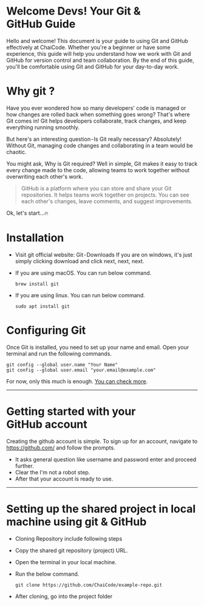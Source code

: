 # Welcome Devs! Your Git & GitHub Guide

Hello and welcome!  This document is your guide to using Git and GitHub effectively at ChaiCode. Whether you're a beginner or have some experience, this guide will help you understand how we work with Git and GitHub for version control and team collaboration. By the end of this guide, you'll be comfortable using Git and GitHub for your day-to-day work.

# Why git ?
Have you ever wondered how so many developers' code is managed or how changes are rolled back when something goes wrong? That's where Git comes in! Git helps developers collaborate, track changes, and keep everything running smoothly.

But here's an interesting question - Is Git really necessary? Absolutely! Without Git, managing code changes and collaborating in a team would be chaotic.

You might ask, Why is Git required? Well in simple, Git makes it easy to track every change made to the code, allowing teams to work together without overwriting each other's work.

> GitHub is a platform where you can store and share your Git repositories. It helps teams work together on projects. You can see each other's changes, leave comments, and suggest improvements.


Ok, let's start…🔥

# Installation
* Visit git official website: Git - Downloads
If you are on windows, it's just simply clicking download and click next, next, next.

* If you are using macOS. You can run below command.

  ```
  brew install git
  ```

* If you are using linux. You can run below command.
  ```
  sudo apt install git
  ```

# Configuring Git
Once Git is installed, you need to set up your name and email. Open your terminal and run the following commands.
  ```
  git config --global user.name "Your Name"
  git config --global user.email "your.email@example.com"
  ```

For now, only this much is enough. [You can check more](https://docs.github.com/en/get-started/getting-started-with-git).

___

# Getting started with your GitHub account
Creating the github account is simple. To sign up for an account, navigate to https://github.com/ and follow the prompts.

* It asks general question like username and password enter and proceed further.
* Clear the I'm not a robot step.
* After that your account is ready to use.

___
# Setting up the shared project in local machine using git & GitHub
* Cloning Repository include following steps

* Copy the shared git repository (project) URL. 
* Open the terminal in your local machine.
* Run the below command.

  ```
  git clone https://github.com/ChaiCode/example-repo.git
  ```

* After cloning, go into the project folder